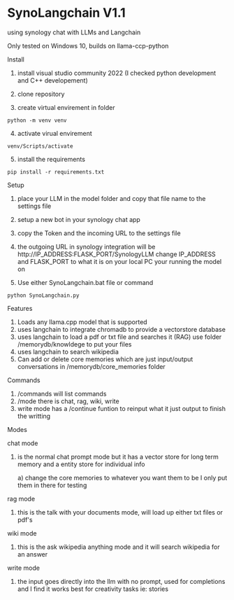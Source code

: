 # SynoLangchain V1.1

using synology chat with LLMs and Langchain

Only tested on Windows 10, builds on llama-ccp-python 


Install
  
  1) install visual studio community 2022 (I checked python development and C++ developement)
  
  2) clone repository
  
  3) create virtual envirement in folder    
    
    python -m venv venv
  
  4) activate virual envirement             
  
    venv/Scripts/activate
 
  5) install the requirements
    
    pip install -r requirements.txt
     
Setup

  1) place your LLM in the model folder and copy that file name to the settings file
  
  2) setup a new bot in your synology chat app
  
  3) copy the Token and the incoming URL to the settings file
  
  4) the outgoing URL in synology integration will be http://IP_ADDRESS:FLASK_PORT/SynologyLLM change IP_ADDRESS and FLASK_PORT to what it is on your local PC your running the model on
  
  5) Use either SynoLangchain.bat file or command
  
    python SynoLangchain.py

Features
  
  1) Loads any llama.cpp model that is supported
  2) uses langchain to integrate chromadb to provide a vectorstore database
  3) uses langchain to load a pdf or txt file and searches it (RAG)
     use folder /memorydb/knowldege to put your files
  5) uses langchain to search wikipedia
  6) Can add or delete core memories which are just input/output conversations in /memorydb/core_memories folder

Commands

  1) /commands will list commands
  2) /mode there is chat, rag, wiki, write
  3) write mode has a /continue funtion to reinput what it just output to finish the writting

Modes

  chat mode
  
  1) is the normal chat prompt mode but it has a vector store for long term memory and a entity store for individual info
     
     a) change the core memories to whatever you want them to be I only put them in there for testing

  rag mode
  
  1) this is the talk with your documents mode, will load up either txt files or pdf's

  wiki mode
  
  1) this is the ask wikipedia anything mode and it will search wikipedia for an answer

  write mode
  
  1) the input goes directly into the llm with no prompt, used for completions and I find it works best for creativity tasks ie: stories

